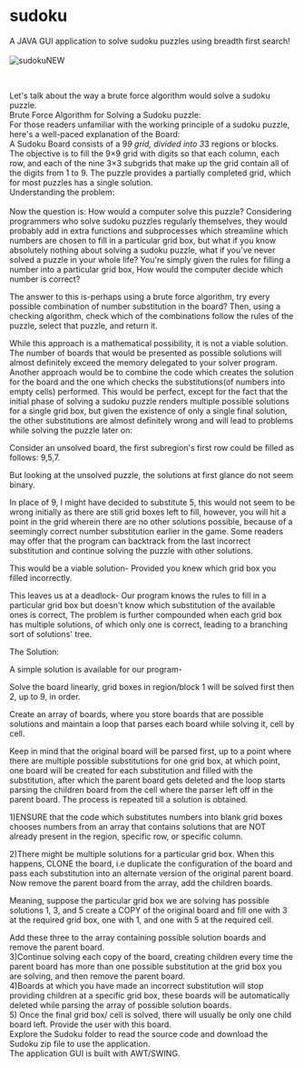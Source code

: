 # sudoku
A JAVA GUI application to solve sudoku puzzles using breadth first search!<br>
<br>
![sudokuNEW](https://user-images.githubusercontent.com/68727041/164480337-b834fdb6-9e45-4368-adfc-0f9fcb68fd83.png)

<br>

Let's talk about the way a brute force algorithm would solve a sudoku puzzle.
<br>
Brute Force Algorithm for Solving a Sudoku puzzle:
<br>
For those readers unfamiliar with the working principle of a sudoku puzzle, here's a well-paced explanation of the Board:
<br>
A Sudoku Board consists of a 9*9 grid, divided into 3*3 regions or blocks.
<br>
The objective is to fill the 9×9 grid with digits so that each column, each row, and each of the nine 3×3 subgrids that make 
up the grid contain all of the digits from 1 to 9. The puzzle provides a partially completed grid, which for most puzzles has a single solution.
<br>
Understanding the problem:
<br><br>
Now the question is: How would a computer solve this puzzle? Considering  programmers who solve sudoku puzzles regularly themselves, they would probably add in extra functions and subprocesses which streamline which numbers are chosen to fill in a particular grid box, but what if you know absolutely nothing about solving a sudoku puzzle, what if you've never solved a puzzle in your whole life? You're simply given the rules for filling a number into a particular grid box, How would the computer decide which number is correct?<br>

The answer to this is-perhaps using a brute force algorithm, try every possible combination of number substitution in the board? Then, using a checking algorithm, check which of the combinations follow the rules of the puzzle, select that puzzle, and return it.<br>

While this approach is a mathematical possibility, it is not a viable solution. The number of boards that would be presented as possible solutions will almost definitely exceed the memory delegated to your solver program. Another approach would be to combine the code which creates the solution for the board and the one which checks the substitutions(of numbers into empty cells) performed. This would be perfect, except for the fact that the initial phase of solving a sudoku puzzle renders multiple possible solutions for a single grid box, but given the existence of only a single final solution, the other substitutions are almost definitely wrong and will lead to problems while solving the puzzle later on:<br>

Consider an unsolved board, the first subregion's first row could be filled as follows: 9,5,7.<br>

But looking at the unsolved puzzle, the solutions at first glance do not seem binary.<br>

In place of 9, I might have decided to substitute 5, this would not seem to be wrong initially as there are still grid boxes left to fill, however, you will hit a point in the grid wherein there are no other solutions possible, because of a seemingly correct number substitution earlier in the game. Some readers may offer that the program can backtrack from the last incorrect substitution and continue solving the puzzle with other solutions.

This would be a viable solution- Provided you knew which grid box you filled incorrectly.

This leaves us at a deadlock- Our program knows the rules to fill in a particular grid box but doesn't know which substitution of the available ones is correct, The problem is further compounded when each grid box has multiple solutions, of which only one is correct, leading to a branching sort of solutions' tree.

The Solution:

A simple solution is available for our program- <br>

Solve the board linearly, grid boxes in region/block 1 will be solved first then 2, up to 9, in order.<br>

Create an array of boards, where you store boards that are possible solutions and maintain a loop that parses each board while solving it, cell by cell.<br>

Keep in mind that the original board will be parsed first, up to a point where there are multiple possible substitutions for one grid box, at which point, one board will be created for each substitution and filled with the substitution, after which the parent board gets deleted and the loop starts parsing the children board from the cell where the parser left off in the parent board. The process is repeated till a solution is obtained.<br>

1)ENSURE that the code which substitutes numbers into blank grid boxes chooses numbers from an array that contains solutions that are NOT already present in the region, specific row, or specific column.<br>

2)There might be multiple solutions for a particular grid box. When this happens, CLONE the board, i.e duplicate the configuration of the board and pass each substitution into an alternate version of the original parent board. Now remove the parent board from the array, add the children boards.<br>

Meaning, suppose the particular grid box we are solving has possible solutions 1, 3, and 5 create a COPY of the original board and fill one with 3 at the required grid box, one with 1, and one with 5 at the required cell.<br>

Add these three to the array containing possible solution boards and remove the parent board.
<br>
3)Continue solving each copy of the board, creating children every time the parent board has more than one possible substitution at the grid box you are solving, and then remove the parent board.
<br>
4)Boards at which you have made an incorrect substitution will stop providing children at a specific grid box, these boards will be automatically deleted while parsing the array of possible solution boards.
<br>
5) Once the final grid box/ cell is solved, there will usually be only one child board left.
Provide the user with this board.
<br>
Explore the Sudoku folder to read the source code and download the Sudoku zip file to use the application.<br>
The application GUI is built with AWT/SWING.
